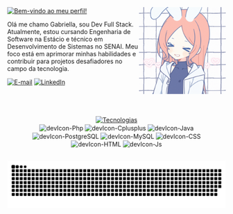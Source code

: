 <div align="left">
  <a href="https://git.io/typing-svg"><img src="https://readme-typing-svg.demolab.com?font=Fira+Code&size=18&pause=990&color=6673A5&repeat=false&width=435&lines=%E2%8A%B9+Bem-Vindo+ao+meu+perfil!+%CB%9A%E1%86%BA%CB%9A+%E2%8A%B9" alt="Bem-vindo ao meu perfil!" /></a>
  <img align="right" alt="" height="200px" width="200" src="./src/gif_self.gif">
  <p font-color="6c95df" align="left"> Olá me chamo Gabriella, sou Dev Full Stack. Atualmente, estou cursando Engenharia de Software na Estácio e técnico em Desenvolvimento de Sistemas no SENAI.
    Meu foco está em aprimorar minhas habilidades e contribuir para projetos desafiadores no campo da tecnologia.
  </p>
  <div style="display: inline_block" align="left">
    
  [![E-mail](https://img.shields.io/badge/-Gmail-%23333?style=for-the-badge&logo=gmail&logoColor=white)](mailto:gabriellabmoleiro@gmail.com)
  [![LinkedIn](https://img.shields.io/badge/-LinkedIn-%230077B5?style=for-the-badge&logo=linkedin&logoColor=white)](https://www.linkedin.com/in/gabriella-moleiro-2398a6281/)
  
  </div><br>
</div>

#

<div align="center">
  <a href="https://git.io/typing-svg"><img src="https://readme-typing-svg.demolab.com?font=Fira+Code&size=18&pause=990&color=6673A5&center=true&repeat=false&width=435&lines=Tecnologias" alt="Tecnologias" /></a>
</div>

<div style="display: inline_block" align="center">
  <img align="center" alt="devIcon-Php" height="30" width="40" src="https://cdn.jsdelivr.net/gh/devicons/devicon@latest/icons/php/php-original.svg" />         
  <img align="center" alt="devIcon-Cplusplus" height="30" width="40" src="https://cdn.jsdelivr.net/gh/devicons/devicon@latest/icons/cplusplus/cplusplus-original.svg" />          
  <img align="center" alt="devIcon-Java" height="30" width="40" src="https://cdn.jsdelivr.net/gh/devicons/devicon@latest/icons/java/java-original.svg" />
  <img align="center" alt="devIcon-PostgreSQL" height="30" width="40" src="https://cdn.jsdelivr.net/gh/devicons/devicon@latest/icons/postgresql/postgresql-original.svg" />
  <img align="center" alt="devIcon-MySQL" height="30" width="40" src="https://cdn.jsdelivr.net/gh/devicons/devicon@latest/icons/mysql/mysql-original.svg" />
  <img align="center" alt="devIcon-CSS" height="30" width="40" src="https://cdn.jsdelivr.net/gh/devicons/devicon@latest/icons/css3/css3-original.svg" />
  <img align="center" alt="devIcon-HTML" height="30" width="40" src="https://cdn.jsdelivr.net/gh/devicons/devicon@latest/icons/html5/html5-original.svg" />  
  <img align="center" alt="devIcon-Js" height="30" width="40" src="https://cdn.jsdelivr.net/gh/devicons/devicon@latest/icons/javascript/javascript-original.svg" />      
</div>

##

<picture align="center">
  <source media="(prefers-color-scheme: dark)" srcset="https://raw.githubusercontent.com/gabmoleiro/gabmoleiro/output/github-contribution-grid-snake-dark.svg">
  <source media="(prefers-color-scheme: light)" srcset="https://raw.githubusercontent.com/gabmoleiro/gabmoleiro/output/github-contribution-grid-snake.svg">
  <img align="center" alt="github contribution grid snake animation" src="https://raw.githubusercontent.com/gabmoleiro/gabmoleiro/output/github-contribution-grid-snake.svg">
</picture>
